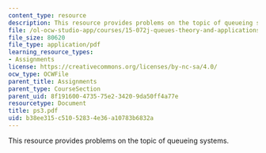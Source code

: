 ```yaml
---
content_type: resource
description: This resource provides problems on the topic of queueing systems.
file: /ol-ocw-studio-app/courses/15-072j-queues-theory-and-applications-spring-2006/b38ee315c51052834e36a10783b6832a_ps3.pdf
file_size: 80620
file_type: application/pdf
learning_resource_types:
- Assignments
license: https://creativecommons.org/licenses/by-nc-sa/4.0/
ocw_type: OCWFile
parent_title: Assignments
parent_type: CourseSection
parent_uid: 8f191600-4735-75e2-3420-9da50ff4a77e
resourcetype: Document
title: ps3.pdf
uid: b38ee315-c510-5283-4e36-a10783b6832a
---
```

This resource provides problems on the topic of queueing systems.